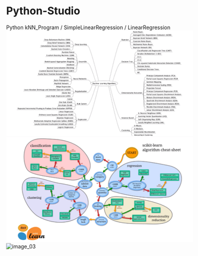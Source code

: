 # Python-Studio
Python kNN_Program / SimpleLinearRegression / LinearRegression
![image_01](https://github.com/IvanYang-Studio/Python-Studio/blob/master/image/2018-11-02_15-25-24.png)
![image_02](https://github.com/IvanYang-Studio/Python-Studio/blob/master/image/2018-11-02_15-26-07.png)
![image_03](https://www.tensorflow.org/images/tensors_flowing.gif)
